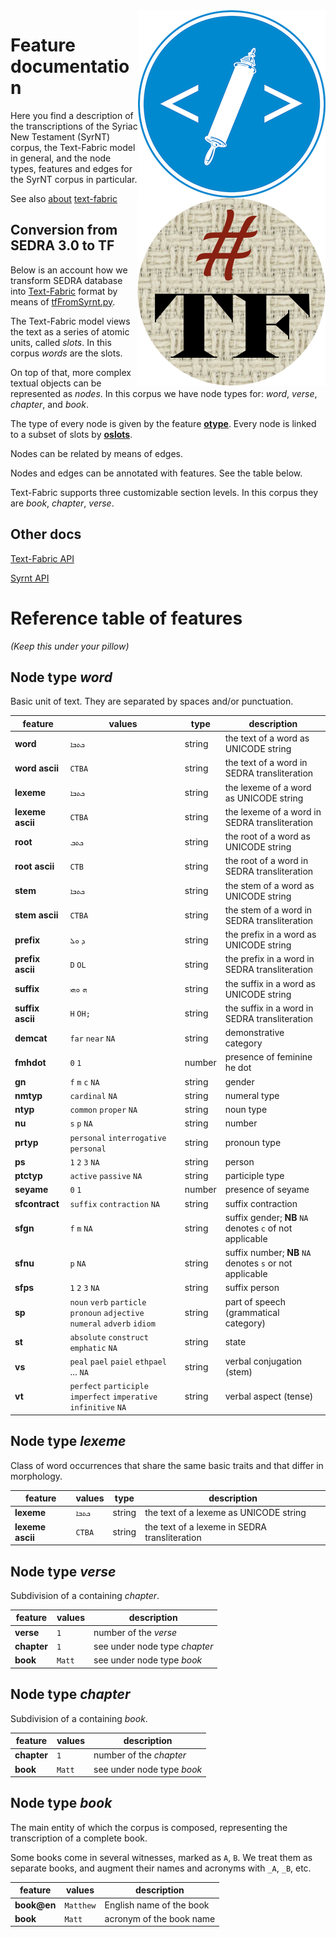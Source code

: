 <img src="images/etcbc.png" align="right"/>
<img src="images/tf.png" align="right"/>

Feature documentation
=====================

Here you find a description of the transcriptions of the Syriac New Testament (SyrNT) corpus, the
Text-Fabric model in general, and the node types, features and edges for the
SyrNT corpus in particular.

See also [about](about.md) [text-fabric](textfabric.md)

Conversion from SEDRA 3.0 to TF
---------------------------------

Below is an account how we transform SEDRA database into
[Text-Fabric](https://annotation.github.io/text-fabric/tf) format by means of
[tfFromSyrnt.py](../programs/tfFromSyrnt.py).

The Text-Fabric model views the text as a series of atomic units, called
*slots*. In this corpus *words* are the slots.

On top of that, more complex textual objects can be represented as *nodes*. In
this corpus we have node types for: *word*, *verse*,
*chapter*, and *book*.

The type of every node is given by the feature
[**otype**](https://annotation.github.io/text-fabric/tf/cheatsheet.html#special-node-feature-otype).
Every node is linked to a subset of slots by
[**oslots**](https://annotation.github.io/text-fabric/tf/cheatsheet.html#special-edge-feature-oslots).

Nodes can be related by means of edges.

Nodes and edges can be annotated with features. See the table below.

Text-Fabric supports three customizable section levels. In this corpus they are
*book*, *chapter*, *verse*.

Other docs
----------

[Text-Fabric API](https://annotation.github.io/text-fabric/tf/cheatsheet.html)

[Syrnt API](https://dans-labs.github.io/text-fabric/Api/Syrnt/)

Reference table of features
===========================

*(Keep this under your pillow)*

Node type *word*
-------------------------

Basic unit of text. They are separated by spaces and/or punctuation.

feature | values |  type | description
------- | ------ | ------ | ----
**word** | `ܟܬܒܐ` | string | the text of a word as UNICODE string
**word ascii** | `CTBA` | string | the text of a word in SEDRA transliteration
**lexeme** | `ܟܬܒܐ` | string | the lexeme of a word as UNICODE string
**lexeme ascii** | `CTBA` | string | the lexeme of a word in SEDRA transliteration
**root** | `ܟܬܒ` | string | the root of a word as UNICODE string
**root ascii** | `CTB` | string | the root of a word in SEDRA transliteration
**stem** | `ܟܬܒܐ` | string | the stem of a word as UNICODE string
**stem ascii** | `CTBA` | string | the stem of a word in SEDRA transliteration
**prefix** | `ܕ` `ܘܠ` | string | the prefix in a word as UNICODE string
**prefix ascii** | `D` `OL` | string | the prefix in a word in SEDRA transliteration
**suffix** | `ܗ` `ܘܗܝ` | string | the suffix in a word as UNICODE string
**suffix ascii** | `H` `OH;` | string | the suffix in a word in SEDRA transliteration
**demcat** | `far` `near` `NA` | string | demonstrative category
**fmhdot** | `0` `1` | number | presence of feminine he dot
**gn** | `f` `m` `c` `NA` | string | gender
**nmtyp** | `cardinal` `NA` | string | numeral type
**ntyp** | `common` `proper` `NA` | string | noun type
**nu** | `s` `p` `NA` | string | number
**prtyp** | `personal` `interrogative` `personal` | string | pronoun type
**ps** | `1` `2` `3` `NA` | string | person
**ptctyp** | `active` `passive` `NA` | string | participle type
**seyame** | `0` `1` | number | presence of seyame
**sfcontract** | `suffix` `contraction` `NA` | string | suffix contraction
**sfgn** | `f` `m` `NA`| string | suffix gender; **NB** `NA` denotes `c` of not applicable
**sfnu** | `p` `NA` | string | suffix number; **NB** `NA` denotes `s` or not applicable
**sfps** | `1` `2` `3` `NA` | string | suffix person
**sp** | `noun` `verb` `particle` `pronoun` `adjective` `numeral` `adverb` `idiom` | string | part of speech (grammatical category)
**st** | `absolute` `construct` `emphatic` `NA` | string | state
**vs** | `peal` `pael` `paiel` `ethpael` ... `NA` | string | verbal conjugation (stem)
**vt** | `perfect` `participle` `imperfect` `imperative` `infinitive` `NA` | string | verbal aspect (tense)

Node type *lexeme*
-------------------------

Class of word occurrences that share the same basic traits and that differ
in morphology.

feature | values |  type | description
------- | ------ | ------ | ----
**lexeme** | `ܟܬܒܐ` | string | the text of a lexeme as UNICODE string
**lexeme ascii** | `CTBA` | string | the text of a lexeme in SEDRA transliteration
Node type *verse*
-------------------------

Subdivision of a containing *chapter*. 

feature | values | description
------- | ------ | ------
**verse** | `1` | number of the *verse*
**chapter** | `1` | see under node type *chapter*
**book** | `Matt` | see under node type *book*

Node type *chapter*
-----------------------------

Subdivision of a containing *book*.

feature | values | description
------- | ------ | ------
**chapter** | `1` | number of the *chapter*
**book** | `Matt` | see under node type *book*

Node type *book*
-----------------------------

The main entity of which the corpus is composed, representing the transcription
of a complete book.

Some books come in several witnesses, marked as `A`, `B`. 
We treat them as separate books, and augment their names and acronyms with `_A`, `_B`, etc.

feature | values | description
------- | ------ | ------
**book@en** | `Matthew` | English name of the book
**book** | `Matt` | acronym of the book name

